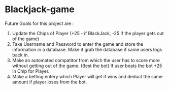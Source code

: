 # Blackjack-game

Future Goals for this project are :
1. Update the Chips of Player (+25 - if BlackJack, -25 if the player gets out of the game)
2. Take Username and Password to enter the game and store the information in a database. Make it grab the database if same users logs back in.
3. Make an automated compatitor from which the user has to score more without getting out of the game. (Best the bot) If user beats the bot +25 in Chip for Player. 
4. Make a betting entery which Player will get if wins and deduct the same amount if player loses from the bot.
